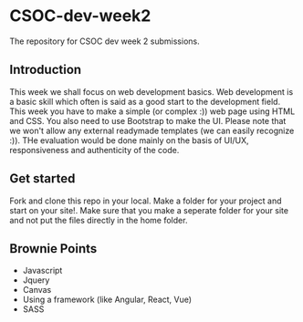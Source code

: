 # CSOC-dev-week2
The repository for CSOC dev week 2 submissions.

## Introduction
This week we shall focus on web development basics. Web development is a basic skill which often is said as a good start to the development field. This week you have to make a simple (or complex :)) web page using HTML and CSS. You also need to use Bootstrap to make the UI. Please note that we won't allow any external readymade templates (we can easily recognize :)). THe evaluation would be done mainly on the basis of UI/UX, responsiveness and authenticity of the code.

## Get started
Fork and clone this repo in your local. Make a folder for your project and start on your site!.
Make sure that you make a seperate folder for your site and not put the files directly in the home folder.

## Brownie Points
 - Javascript
 - Jquery
 - Canvas
 - Using a framework (like Angular, React, Vue)
 - SASS
